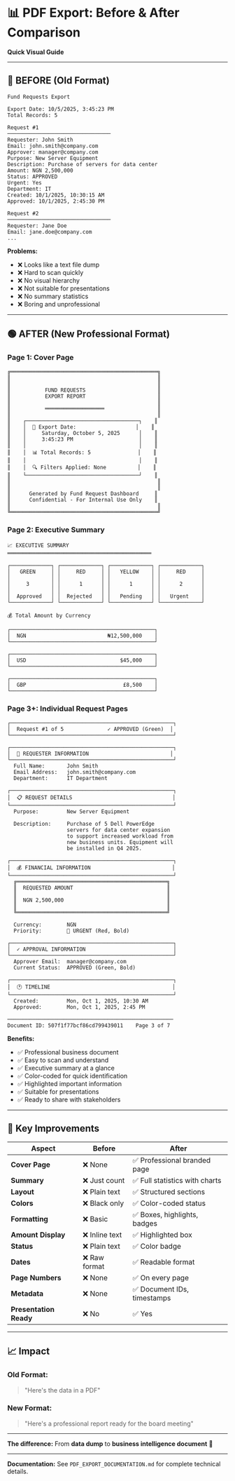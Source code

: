 # 📊 PDF Export: Before & After Comparison

**Quick Visual Guide**

---

## 🔴 BEFORE (Old Format)

```
Fund Requests Export

Export Date: 10/5/2025, 3:45:23 PM
Total Records: 5

Request #1
─────────────────────────────────
Requester: John Smith
Email: john.smith@company.com
Approver: manager@company.com
Purpose: New Server Equipment
Description: Purchase of servers for data center
Amount: NGN 2,500,000
Status: APPROVED
Urgent: Yes
Department: IT
Created: 10/1/2025, 10:30:15 AM
Approved: 10/1/2025, 2:45:30 PM

Request #2
─────────────────────────────────
Requester: Jane Doe
Email: jane.doe@company.com
...
```

**Problems:**
- ❌ Looks like a text file dump
- ❌ Hard to scan quickly
- ❌ No visual hierarchy
- ❌ Not suitable for presentations
- ❌ No summary statistics
- ❌ Boring and unprofessional

---

## 🟢 AFTER (New Professional Format)

### Page 1: Cover Page
```
╔═══════════════════════════════════════════════╗
║                                               ║
║                                               ║
║           FUND REQUESTS                       ║
║           EXPORT REPORT                       ║
║                                               ║
║           ═══════════════════                 ║
║                                               ║
║    ┌────────────────────────────────────┐    ║
║    │  📅 Export Date:                   │    ║
║    │     Saturday, October 5, 2025      │    ║
║    │     3:45:23 PM                     │    ║
║    │                                    │    ║
║    │  📊 Total Records: 5               │    ║
║    │                                    │    ║
║    │  🔍 Filters Applied: None          │    ║
║    └────────────────────────────────────┘    ║
║                                               ║
║                                               ║
║      Generated by Fund Request Dashboard     ║
║      Confidential - For Internal Use Only    ║
║                                               ║
╚═══════════════════════════════════════════════╝
```

### Page 2: Executive Summary
```
📈 EXECUTIVE SUMMARY
══════════════════════════════════════════════

┌─────────────┐ ┌─────────────┐ ┌─────────────┐ ┌─────────────┐
│   GREEN     │ │     RED     │ │   YELLOW    │ │     RED     │
│             │ │             │ │             │ │             │
│     3       │ │      1      │ │      1      │ │      2      │
│             │ │             │ │             │ │             │
│  Approved   │ │  Rejected   │ │   Pending   │ │   Urgent    │
└─────────────┘ └─────────────┘ └─────────────┘ └─────────────┘

💰 Total Amount by Currency

┌──────────────────────────────────────────────┐
│  NGN                          ₦12,500,000    │
└──────────────────────────────────────────────┘

┌──────────────────────────────────────────────┐
│  USD                              $45,000    │
└──────────────────────────────────────────────┘

┌──────────────────────────────────────────────┐
│  GBP                               £8,500    │
└──────────────────────────────────────────────┘
```

### Page 3+: Individual Request Pages
```
┌────────────────────────────────────────────────────┐
│  Request #1 of 5              ✓ APPROVED (Green)  │
└────────────────────────────────────────────────────┘

┌────────────────────────────────────────────────────┐
│  👤 REQUESTER INFORMATION                          │
└────────────────────────────────────────────────────┘
  Full Name:       John Smith
  Email Address:   john.smith@company.com
  Department:      IT Department

┌────────────────────────────────────────────────────┐
│  📋 REQUEST DETAILS                                │
└────────────────────────────────────────────────────┘
  Purpose:         New Server Equipment
  
  Description:     Purchase of 5 Dell PowerEdge
                   servers for data center expansion
                   to support increased workload from
                   new business units. Equipment will
                   be installed in Q4 2025.

┌────────────────────────────────────────────────────┐
│  💰 FINANCIAL INFORMATION                          │
└────────────────────────────────────────────────────┘
  ╔════════════════════════════════════════════════╗
  ║  REQUESTED AMOUNT                              ║
  ║                                                ║
  ║  NGN 2,500,000                                 ║
  ║                                                ║
  ╚════════════════════════════════════════════════╝
  
  Currency:        NGN
  Priority:        🚨 URGENT (Red, Bold)

┌────────────────────────────────────────────────────┐
│  ✓ APPROVAL INFORMATION                            │
└────────────────────────────────────────────────────┘
  Approver Email:  manager@company.com
  Current Status:  APPROVED (Green, Bold)

┌────────────────────────────────────────────────────┐
│  🕐 TIMELINE                                       │
└────────────────────────────────────────────────────┘
  Created:         Mon, Oct 1, 2025, 10:30 AM
  Approved:        Mon, Oct 1, 2025, 2:45 PM

─────────────────────────────────────────────────────
Document ID: 507f1f77bcf86cd799439011    Page 3 of 7
```

**Benefits:**
- ✅ Professional business document
- ✅ Easy to scan and understand
- ✅ Executive summary at a glance
- ✅ Color-coded for quick identification
- ✅ Highlighted important information
- ✅ Suitable for presentations
- ✅ Ready to share with stakeholders

---

## 🎯 Key Improvements

| Aspect | Before | After |
|--------|--------|-------|
| **Cover Page** | ❌ None | ✅ Professional branded page |
| **Summary** | ❌ Just count | ✅ Full statistics with charts |
| **Layout** | ❌ Plain text | ✅ Structured sections |
| **Colors** | ❌ Black only | ✅ Color-coded status |
| **Formatting** | ❌ Basic | ✅ Boxes, highlights, badges |
| **Amount Display** | ❌ Inline text | ✅ Highlighted box |
| **Status** | ❌ Plain text | ✅ Color badge |
| **Dates** | ❌ Raw format | ✅ Readable format |
| **Page Numbers** | ❌ None | ✅ On every page |
| **Metadata** | ❌ None | ✅ Document IDs, timestamps |
| **Presentation Ready** | ❌ No | ✅ Yes |

---

## 📈 Impact

### Old Format:
> "Here's the data in a PDF"

### New Format:
> "Here's a professional report ready for the board meeting"

---

**The difference:** From **data dump** to **business intelligence document** 🎉

---

**Documentation:** See `PDF_EXPORT_DOCUMENTATION.md` for complete technical details.
